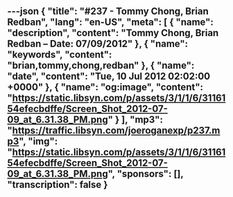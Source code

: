 ---json
{
  "title": "#237 - Tommy Chong, Brian Redban",
  "lang": "en-US",
  "meta": [
    {
      "name": "description",
      "content": "Tommy Chong, Brian Redban – Date: 07/09/2012"
    },
    {
      "name": "keywords",
      "content": "brian,tommy,chong,redban"
    },
    {
      "name": "date",
      "content": "Tue, 10 Jul 2012 02:02:00 +0000"
    },
    {
      "name": "og:image",
      "content": "https://static.libsyn.com/p/assets/3/1/1/6/3116154efecbdffe/Screen_Shot_2012-07-09_at_6.31.38_PM.png"
    }
  ],
  "mp3": "https://traffic.libsyn.com/joeroganexp/p237.mp3",
  "img": "https://static.libsyn.com/p/assets/3/1/1/6/3116154efecbdffe/Screen_Shot_2012-07-09_at_6.31.38_PM.png",
  "sponsors": [],
  "transcription": false
}
---
<episode-header />

<timemark seconds="0" />

<transcribe-call-to-action />

<episode-footer />